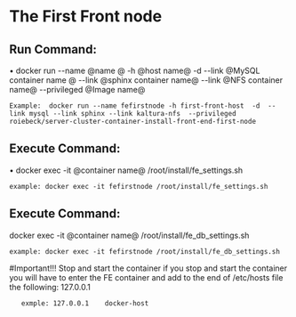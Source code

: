 # The First Front node
## Run Command:
•   docker run --name @name @ -h @host name@ -d  --link @MySQL container name @ --link @sphinx container name@ --link @NFS container name@ --privileged @Image name@
    
    Example:  docker run --name fefirstnode -h first-front-host  -d  --link mysql --link sphinx --link kaltura-nfs  --privileged roiebeck/server-cluster-container-install-front-end-first-node

## Execute Command:
•	docker exec -it @container name@ /root/install/fe_settings.sh

	example: docker exec -it fefirstnode /root/install/fe_settings.sh

## Execute Command:
docker exec -it @container name@ /root/install/fe_db_settings.sh

	example: docker exec -it fefirstnode /root/install/fe_db_settings.sh

#Important!!!  Stop and start the container 
   if you stop and start the container you will have to enter the FE container and add to the end of 
   /etc/hosts file the following:
   127.0.0.1    <name of docker-LB host>
    
       exmple: 127.0.0.1    docker-host
       